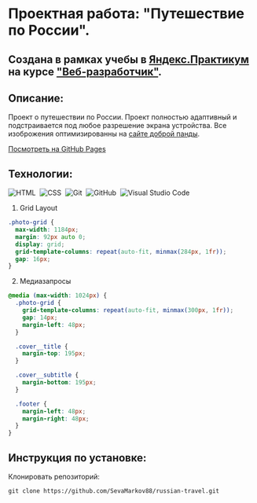 # Проектная работа: "Путешествие по России".

## Создана в рамках учебы в [Яндекс.Практикум](https://praktikum.yandex.ru/) на курсе ["Веб-разработчик"](https://praktikum.yandex.ru/web/).


## Описание:

Проект о путешествии по России. Проект полностью адаптивный и подстраивается под любое разрешение экрана устройства.
Все изоброжения оптимизированны на [сайте доброй панды](https://tinypng.com).

[Посмотреть на GitHub Pages](https://sevamarkov88.github.io/russian-travel/)

## Технологии:
![HTML](https://img.shields.io/badge/-HTML-05122A?style=flat&logo=HTML5)&nbsp;
![CSS](https://img.shields.io/badge/-CSS-05122A?style=flat&logo=CSS3&logoColor=1572B6)&nbsp;
![Git](https://img.shields.io/badge/-Git-05122A?style=flat&logo=git)&nbsp;
![GitHub](https://img.shields.io/badge/-GitHub-05122A?style=flat&logo=github)&nbsp;
![Visual Studio Code](https://img.shields.io/badge/-Visual%20Studio%20Code-05122A?style=flat&logo=visual-studio-code&logoColor=007ACC)&nbsp;

1. Grid Layout
```css
.photo-grid {
  max-width: 1184px;
  margin: 92px auto 0;
  display: grid;
  grid-template-columns: repeat(auto-fit, minmax(284px, 1fr));
  gap: 16px;
}
```
2. Медиазапросы
```css
@media (max-width: 1024px) {
  .photo-grid {
    grid-template-columns: repeat(auto-fit, minmax(300px, 1fr));
    gap: 14px;
    margin-left: 48px;
  }

  .cover__title {
    margin-top: 195px;
  }

  .cover__subtitle {
    margin-bottom: 195px;
  }

  .footer {
    margin-left: 48px;
    margin-right: 48px;
  }
}
```
## Инструкция по установке:

Клонировать репозиторий:

`
git clone https://github.com/SevaMarkov88/russian-travel.git
`
